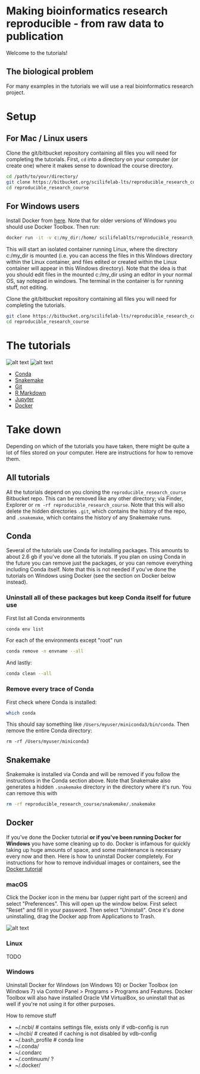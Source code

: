 # Making bioinformatics research reproducible - from raw data to publication
Welcome to the tutorials!

## The biological problem
For many examples in the tutorials we will use a real bioinformatics research project.

# Setup
## For Mac / Linux users

Clone the git/bitbucket repository containing all files you will need for completing the tutorials. First, `cd` into a directory on your computer (or create one) where it makes sense to download the course directory.
```bash
cd /path/to/your/directory/
git clone https://bitbucket.org/scilifelab-lts/reproducible_research_course.git
cd reproducible_research_course
```

## For Windows users
Install Docker from [here](https://docs.docker.com/docker-for-windows/install/). Note that for older versions of Windows you should use Docker Toolbox. Then run:
```bash
docker run -it -v c:/my_dir:/home/ scilifelablts/reproducible_research_course_slim
```

This will start an isolated container running Linux, where the directory c:/my_dir is mounted (i.e. you can access the files in this Windows directory within the Linux container, and files edited or created within the Linux container will appear in this Windows directory).
Note that the idea is that you should edit files in the mounted c:/my_dir using an editor in your normal OS, say notepad in windows. The terminal in the container is for running stuff, not editing.

Clone the git/bitbucket repository containing all files you will need for completing the tutorials.
```bash
git clone https://bitbucket.org/scilifelab-lts/reproducible_research_course.git
cd reproducible_research_course
```

# The tutorials
![alt text](tutorials_overview.svg)
![alt text](tutorials_alternative_order.svg)

* [Conda](conda)
* [Snakemake](snakemake)
* [Git](git)
* [R Markdown](rmarkdown)
* [Jupyter](jupyter)
* [Docker](docker)

# Take down
Depending on which of the tutorials you have taken, there might be quite a lot of files stored on your computer. Here are instructions for how to remove them.

## All tutorials
All the tutorials depend on you cloning the `reproducible_research_course` Bitbucket repo. This can be removed like any other directory; via Finder, Explorer or `rm -rf reproducible_research_course`. Note that this will also delete the hidden directories `.git`, which contains the history of the repo, and `.snakemake`, which contains the history of any Snakemake runs.

## Conda
Several of the tutorials use Conda for installing packages. This amounts to about 2.6 gb if you've done all the tutorials. If you plan on using Conda in the future you can remove just the packages, or you can remove everything including Conda itself. Note that this is not needed if you've done the tutorials on Windows using Docker (see the section on Docker below instead).

### Uninstall all of these packages but keep Conda itself for future use
First list all Conda environments
```bash
conda env list
```

For each of the environments except "root" run
```bash
conda remove -n envname --all
```

And lastly:
```bash
conda clean --all
```

### Remove every trace of Conda
First check where Conda is installed:

```bash
which conda
```

This should say something like `/Users/myuser/miniconda3/bin/conda`. Then remove the entire Conda directory:

```
rm -rf /Users/myuser/miniconda3
```

## Snakemake
Snakemake is installed via Conda and will be removed if you follow the instructions in the Conda section above. Note that Snakemake also generates a hidden `.snakemake` directory in the directory where it's run. You can remove this with

```bash
rm -rf reproducible_research_course/snakemake/.snakemake
```

## Docker
If you've done the Docker tutorial **or if you've been running Docker for Windows** you have some cleaning up to do. Docker is infamous for quickly taking up huge amounts of space, and some maintenance is necessary every now and then. Here is how to uninstall Docker completely. For instructions for how to remove individual images or containers, see the [Docker tutorial](docker)

### macOS
Click the Docker icon in the menu bar (upper right part of the screen) and select "Preferences". This will open up the window below. First select "Reset" and fill in your password. Then select "Uninstall". Once it's done uninstalling, drag the Docker app from Applications to Trash.

![alt text](docker_uninstall_osx.png)

### Linux
TODO

### Windows
Uninstall Docker for Windows (on Windows 10) or Docker Toolbox (on Windows 7) via Control Panel > Programs > Programs and Features. Docker Toolbox will also have installed Oracle VM VirtualBox, so uninstall that as well if you're not using it for other purposes.

How to remove stuff

* ~/.ncbi/ # contains settings file, exists only if vdb-config is run
* ~/ncbi/ # created if caching is not disabled by vdb-config
* ~/.bash_profile # conda line
* ~/.conda/
* ~/.condarc
* ~/.continuum/ ?
* ~/.docker/
